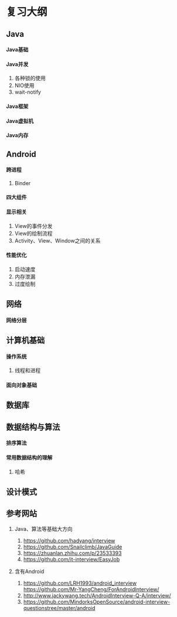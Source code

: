 # 复习大纲

## Java
#### Java基础

#### Java并发
1. 各种锁的使用
2. NIO使用
3. wait-notify 


#### Java框架

#### Java虚拟机

#### Java内存



## Android
#### 跨进程
1. Binder

#### 四大组件


#### 显示相关
1. View的事件分发
2. View的绘制流程
3. Activity、View、Window之间的关系

#### 性能优化
1. 启动速度
2. 内存泄漏
3. 过度绘制


## 网络
#### 网络分层

## 计算机基础
#### 操作系统
1. 线程和进程

#### 面向对象基础


## 数据库


## 数据结构与算法
#### 排序算法
#### 常用数据结构的理解
1. 哈希


## 设计模式

## 参考网站
1. Java、算法等基础大方向
	1. https://github.com/hadyang/interview
	2. https://github.com/Snailclimb/JavaGuide
	3. https://zhuanlan.zhihu.com/p/23533393
	4. https://github.com/it-interview/EasyJob
	
2. 含有Android
	1. https://github.com/LRH1993/android_interview
	https://github.com/Mr-YangCheng/ForAndroidInterview/
	2. http://www.jackywang.tech/AndroidInterview-Q-A/interview/
	3. https://github.com/MindorksOpenSource/android-interview-questionstree/master/android